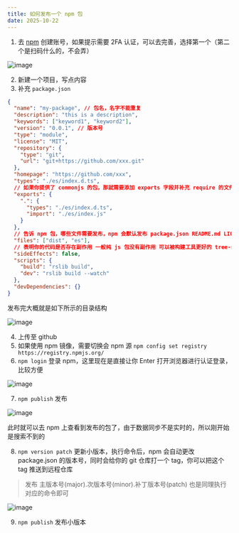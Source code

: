 ```yaml
---
title: 如何发布一个 npm 包
date: 2025-10-22
---
```


1. 去 [npm](https://www.npmjs.com) 创建账号，如果提示需要 2FA 认证，可以去完善，选择第一个（第二个是扫码什么的，不会弄）

![image](https://jsonq.top/cdn-static/2025/10/22/202510221043357.png)

2. 新建一个项目，写点内容
3. 补充 `package.json`

```json
{
  "name": "my-package", // 包名，名字不能重复
  "description": "this is a description",
  "keywords": ["keyword1", "keyword2"],
  "version": "0.0.1", // 版本号
  "type": "module",
  "license": "MIT",
  "repository": {
    "type": "git",
    "url": "git+https://github.com/xxx.git"
  },
  "homepage": "https://github.com/xxx",
  "types": "./es/index.d.ts",
  // 如果你提供了 commonjs 的包，那就需要添加 exports 字段并补充 require 的文件指向，如果纯 esm 包可省略
  "exports": {
    ".": {
      "types": "./es/index.d.ts",
      "import": "./es/index.js"
    }
  },
  // 告诉 npm 包，哪些文件需要发布，npm 会默认发布 package.json README.md LICENSE
  "files": ["dist", "es"],
  // 表明你的代码是否存在副作用 一般纯 js 包没有副作用 可以被构建工具更好的 tree-shaking
  "sideEffects": false,
  "scripts": {
    "build": "rslib build",
    "dev": "rslib build --watch"
  },
  "devDependencies": {}
}
```

发布完大概就是如下所示的目录结构

![image](https://jsonq.top/cdn-static/2025/10/22/202510221048196.png)

4. 上传至 github
5. 如果使用 npm 镜像，需要切换会 npm 源 `npm config set registry https://registry.npmjs.org/`
6. `npm login` 登录 npm，这里现在是直接让你 Enter 打开浏览器进行认证登录，比较方便

![image](https://jsonq.top/cdn-static/2025/10/22/202510221038798.png)

7. `npm publish` 发布

![image](https://jsonq.top/cdn-static/2025/10/22/202510221040976.png)

此时就可以去 npm 上查看到发布的包了，由于数据同步不是实时的，所以刚开始是搜索不到的

8. `npm version patch` 更新小版本，执行命令后，npm 会自动更改 package.json 的版本号，同时会给你的 git 仓库打一个 tag，你可以把这个 tag 推送到远程仓库

> 发布 主版本号(major).次版本号(minor).补丁版本号(patch) 也是同理执行对应的命令即可

![image](https://jsonq.top/cdn-static/2025/10/22/202510221044821.png)

9. `npm publish` 发布小版本
